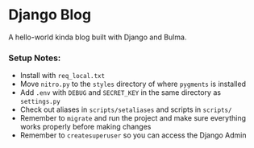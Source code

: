 # Django Blog

A hello-world kinda blog built with Django and Bulma.


### Setup Notes:

* Install with `req_local.txt`
* Move `nitro.py` to the `styles` directory of where `pygments` is installed
* Add `.env` with `DEBUG` and `SECRET_KEY` in the same directory as `settings.py`
* Check out aliases in `scripts/setaliases` and scripts in `scripts/`
* Remember to `migrate` and run the project and make sure everything works properly
before making changes
* Remember to `createsuperuser` so you can access the Django Admin